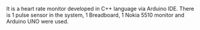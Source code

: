 It is a heart rate monitor developed in C++ language via Arduino IDE. There is 1 pulse sensor in the system, 1
Breadboard, 1 Nokia 5510 monitor and Arduino UNO were used.
